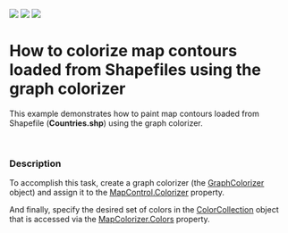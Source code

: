 <!-- default badges list -->
![](https://img.shields.io/endpoint?url=https://codecentral.devexpress.com/api/v1/VersionRange/128576155/13.1.4%2B)
[![](https://img.shields.io/badge/Open_in_DevExpress_Support_Center-FF7200?style=flat-square&logo=DevExpress&logoColor=white)](https://supportcenter.devexpress.com/ticket/details/E4723)
[![](https://img.shields.io/badge/📖_How_to_use_DevExpress_Examples-e9f6fc?style=flat-square)](https://docs.devexpress.com/GeneralInformation/403183)
<!-- default badges end -->
# How to colorize map contours loaded from Shapefiles using the graph colorizer 


<p>This example demonstrates how to paint map contours loaded from Shapefile  (<strong>Countries.shp</strong>) using the graph colorizer. </p><br />



<h3>Description</h3>

<p>To accomplish this task, create a graph colorizer (the <a href="http://documentation.devexpress.com/#WindowsForms/clsDevExpressXtraMapGraphColorizertopic"><u>GraphColorizer</u></a> object) and assign it to the <a href="http://documentation.devexpress.com/#WindowsForms/DevExpressXtraMapMapControl_Colorizertopic"><u>MapControl.Colorizer</u></a> property. <br />
</p><p>And finally, specify the desired set of colors in the <a href="http://documentation.devexpress.com/#WindowsForms/clsDevExpressXtraMapColorCollectiontopic"><u>ColorCollection</u></a> object that is accessed via the <a href="http://documentation.devexpress.com/#WindowsForms/DevExpressXtraMapMapColorizer_Colorstopic"><u>MapColorizer.Colors</u></a> property. </p><p><br />
</p>

<br/>


